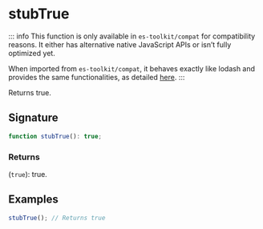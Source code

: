 # stubTrue

::: info
This function is only available in `es-toolkit/compat` for compatibility reasons. It either has alternative native JavaScript APIs or isn’t fully optimized yet.

When imported from `es-toolkit/compat`, it behaves exactly like lodash and provides the same functionalities, as detailed [here](../../../compatibility.md).
:::

Returns true.

## Signature

```typescript
function stubTrue(): true;
```

### Returns

(`true`): true.

## Examples

```typescript
stubTrue(); // Returns true
```
